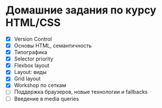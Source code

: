 # Домашние задания по курсу HTML/CSS

- [x] Version Control
- [x] Основы HTML, семантичность
- [x] Типографика
- [x] Selector priority
- [x] Flexbox layout
- [x] Layout: виды
- [x] Grid layout
- [x] Workshop по сеткам
- [ ] Поддержка браузеров, новые технологии и fallbacks
- [ ] Введение в media queries
